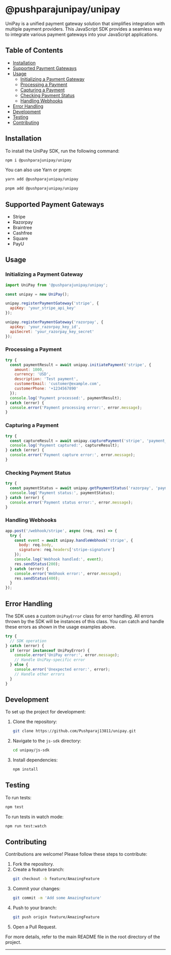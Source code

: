 # @pushparajunipay/unipay

UniPay is a unified payment gateway solution that simplifies integration with multiple payment providers. This JavaScript SDK provides a seamless way to integrate various payment gateways into your JavaScript applications.

## Table of Contents

- [Installation](#installation)
- [Supported Payment Gateways](#supported-payment-gateways)
- [Usage](#usage)
  - [Initializing a Payment Gateway](#initializing-a-payment-gateway)
  - [Processing a Payment](#processing-a-payment)
  - [Capturing a Payment](#capturing-a-payment)
  - [Checking Payment Status](#checking-payment-status)
  - [Handling Webhooks](#handling-webhooks)
- [Error Handling](#error-handling)
- [Development](#development)
- [Testing](#testing)
- [Contributing](#contributing)

## Installation

To install the UniPay SDK, run the following command:

```bash
npm i @pushparajunipay/unipay
```

You can also use Yarn or pnpm:

```bash
yarn add @pushparajunipay/unipay
```

```bash
pnpm add @pushparajunipay/unipay
```

## Supported Payment Gateways

- Stripe
- Razorpay
- Braintree
- Cashfree
- Square
- PayU

## Usage

### Initializing a Payment Gateway

```javascript
import UniPay from '@pushparajunipay/unipay';

const unipay = new UniPay();

unipay.registerPaymentGateway('stripe', {
  apiKey: 'your_stripe_api_key'
});

unipay.registerPaymentGateway('razorpay', {
  apiKey: 'your_razorpay_key_id',
  apiSecret: 'your_razorpay_key_secret'
});
```

### Processing a Payment

```javascript
try {
  const paymentResult = await unipay.initiatePayment('stripe', {
    amount: 1000,
    currency: 'USD',
    description: 'Test payment',
    customerEmail: 'customer@example.com',
    customerPhone: '+1234567890'
  });
  console.log('Payment processed:', paymentResult);
} catch (error) {
  console.error('Payment processing error:', error.message);
}

```

### Capturing a Payment

```javascript
try {
  const captureResult = await unipay.capturePayment('stripe', 'payment_intent_id');
  console.log('Payment captured:', captureResult);
} catch (error) {
  console.error('Payment capture error:', error.message);
}
```

### Checking Payment Status

```javascript
try {
  const paymentStatus = await unipay.getPaymentStatus('razorpay', 'payment_id');
  console.log('Payment status:', paymentStatus);
} catch (error) {
  console.error('Payment status error:', error.message);
}
```

### Handling Webhooks

```javascript
app.post('/webhook/stripe', async (req, res) => {
  try {
    const event = await unipay.handleWebhook('stripe', {
      body: req.body,
      signature: req.headers['stripe-signature']
    });
    console.log('Webhook handled:', event);
    res.sendStatus(200);
  } catch (error) {
    console.error('Webhook error:', error.message);
    res.sendStatus(400);
  }
});
```

## Error Handling

The SDK uses a custom `UniPayError` class for error handling. All errors thrown by the SDK will be instances of this class. You can catch and handle these errors as shown in the usage examples above.

```javascript
try {
  // SDK operation
} catch (error) {
  if (error instanceof UniPayError) {
    console.error('UniPay error:', error.message);
    // Handle UniPay-specific error
  } else {
    console.error('Unexpected error:', error);
    // Handle other errors
  }
}
```

## Development

To set up the project for development:

1. Clone the repository:
   ```bash
   git clone https://github.com/Pushparaj13811/unipay.git
   ```

2. Navigate to the `js-sdk` directory:
   ```bash
   cd unipay/js-sdk
   ```

3. Install dependencies:
   ```bash
   npm install
   ```

## Testing

To run tests:

```bash
npm test
```

To run tests in watch mode:

```bash
npm run test:watch
```

## Contributing

Contributions are welcome! Please follow these steps to contribute:

1. Fork the repository.
2. Create a feature branch:
   ```bash
   git checkout -b feature/AmazingFeature
   ```
3. Commit your changes:
   ```bash
   git commit -m 'Add some AmazingFeature'
   ```
4. Push to your branch:
   ```bash
   git push origin feature/AmazingFeature
   ```
5. Open a Pull Request.

For more details, refer to the main README file in the root directory of the project.

---